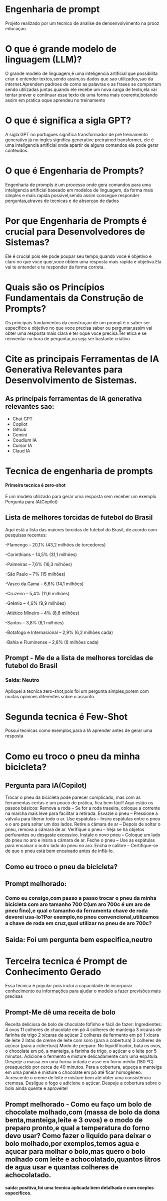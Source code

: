 #   Engenharia de prompt
 Projeto realizado por um tecnico de analise de densenvolvimento na prooz educaçao.
# O que é grande modelo de linguagem (LLM)?
  O grande modelo de linguagem,é uma inteligencia artificial que possibilita criar e entender textos,sendo assim,os dados que sao  utilizados,sao da internet.Aprendem padroes de como as palavras e as frases se comportam sendo utilizadas juntas.quando ele recebe um nova carga de texto,ela vai tentar prever e continuar esse texto de uma forma mais coerente,botando assim em pratica oque aprendeu no treinamento

 # O que é significa a sigla GPT?
   A sigla GPT no portugues significa transformador de pré treinamento generativo já no ingles significa generative pretrained transformer, ele é uma inteligencia artificial onde apartir de alguns comandos ele pode gerar conteudos.

 # O que é Engenharia de Prompts?
  Engenharia de prompts é um processo onde gera comandos para uma inteligencia artificial baseado em modelos de linguagem, da forma mais simples e mais rapida possivel,sendo assim consegue responder perguntas,atraves de tecnicas e de absorçao de dados

 # Por que Engenharia de Prompts é crucial para Desenvolvedores de Sistemas?
   Ele é crucial pois ele pode poupar seu tempo,quando voce é objetivo e claro no que voce quer,voce obtem uma resposta mais rapida e objetiva.Ela vai te entender e te responder da forma correta.

# Quais são os Princípios Fundamentais da Construção de Prompts?
 Os principais fundamentos da construçao de um prompt é o saber ser especifico e objetivo no que voce precisa saber ou perguntar,assim vai obter uma resposta mais clara e ter oque voce precisa.Ter etica e se reinventar na hora de perguntar,ou seja ser bastante criativo

# Cite as principais Ferramentas de IA Generativa Relevantes para Desenvolvimento de Sistemas.

 ## As principais ferramentas de IA generativa relevantes sao: 
- Chat GPT 
- Copilot
- Github 
- Gemini 
- Coudium IA 
- Cursor IA
- Claud IA

 # Tecnica de engenharia de prompts 
 #### Primeira tecnica é zero-shot
  É um modelo utilizado para  gerar uma resposta sem receber um exemplo
  Pergunta para IA(Copilot)
 ## Lista de melhores torcidas de futebol do Brasil
Aqui está a lista das maiores torcidas de futebol do Brasil, de acordo com pesquisas recentes:

-Flamengo – 20,1% (43,2 milhões de torcedores)

-Corinthians – 14,5% (31,1 milhões)

-Palmeiras – 7,6% (16,3 milhões)

-São Paulo – 7% (15 milhões)

-Vasco da Gama – 6,6% (14,1 milhões)

-Cruzeiro – 5,4% (11,6 milhões)

-Grêmio – 4,6% (9,9 milhões)

-Atlético Mineiro – 4% (8,6 milhões)

-Santos – 3,8% (8,1 milhões)

-Botafogo e Internacional – 2,9% (6,2 milhões cada)

-Bahia e Fluminense – 2,8% (6 milhões cada)

## Prompt -  Me de a lista de melhores torcidas de futebol do Brasil
### Saida: Neutro
 Apliquei a tecnica zero-shot,pois foi um pergunta simples,porem com muitas opinioes diferentes sobre o assunto

# Segunda tecnica é Few-Shot 
Possui tecnicas como exemplos,para a IA aprender antes de gerar uma resposta

# Como eu troco o pneu da minha bicicleta?
## Pergunta para IA(Copilot)
 Trocar o pneu da bicicleta pode parecer complicado, mas com as ferramentas certas e um pouco de prática, fica bem fácil! Aqui estão os passos básicos:
Remova a roda – Se for a roda traseira, coloque a corrente na marcha mais leve para facilitar a retirada.
Esvazie o pneu – Pressione a válvula para liberar todo o ar.
Use espátulas – Insira espátulas entre o pneu e o aro para soltar um dos lados.
Retire a câmara de ar – Depois de soltar o pneu, remova a câmara de ar.
Verifique o pneu – Veja se há objetos perfurantes ou desgaste excessivo.
Instale o novo pneu – Coloque um lado do pneu no aro e insira a câmara de ar.
Feche o pneu – Use as espátulas para encaixar o outro lado do pneu no aro.
Encha e calibre – Certifique-se de que o pneu está bem encaixado antes de inflá-lo.
 
## Como eu troco o pneu da bicicleta?
## Prompt melhorado:
### Como eu consigo,com passo a passo trocar o pneu da minha bicicleta com aro tamanho 700 C(um aro 700c é um aro de pneu fino),e qual o tamanho da ferramenta chave de roda deverei usa-lo?Por exemplo,no pneu convencional,utilizamos a chave de roda em cruz,qual utilizar no pneu de aro 700c?

## Saida: Foi um pergunta bem especifica,neutro


# Terceira tecnica é Prompt de Conhecimento Gerado
Essa tecnica é popular pois inclui a capacidade de incorporar conhecimento ou informações para ajudar o modelo a fazer previsões mais precisas

## Prompt-Me dê uma receita de bolo
 Receita deliciosa de bolo de chocolate fofinho e fácil de fazer:
Ingredientes:
4 ovos
11 colheres de chocolate em pó
4 colheres de manteiga
3 xícaras de farinha de trigo
2 xícaras de açúcar
2 colheres de fermento em pó
1 xícara de leite
2 latas de creme de leite com soro (para a cobertura)
3 colheres de açúcar (para a cobertura)
Modo de preparo:
No liquidificador, bata os ovos, o chocolate em pó, a manteiga, a farinha de trigo, o açúcar e o leite por 5 minutos.
Adicione o fermento e misture delicadamente com uma espátula.
Despeje a massa em uma forma untada e asse em forno médio (180 ºC) preaquecido por cerca de 40 minutos.
Para a cobertura, aqueça a manteiga em uma panela e misture o chocolate em pó até ficar homogêneo.
Acrescente o creme de leite e misture bem até obter uma consistência cremosa.
Desligue o fogo e adicione o açúcar.
Despeje a cobertura sobre o bolo ainda quente e aproveite!

## Prompt melhorado - Como eu faço um bolo de chocolate molhado,com (massa de bolo da dona benta,manteiga,leite e 3 ovos) e o modo de preparo pronto,e qual a temperatura do forno devo usar? Como fazer o liquido para deixar o bolo molhado,por exemplos,temos agua e açucar para molhar o bolo,mas quero o bolo molhado com leite e achocolatado,quantos litros de agua usar e quantas colheres de achocolatado.
 
 #### saida: positiva,foi uma tecnica aplicada bem detalhada e com exeplos especificos.
